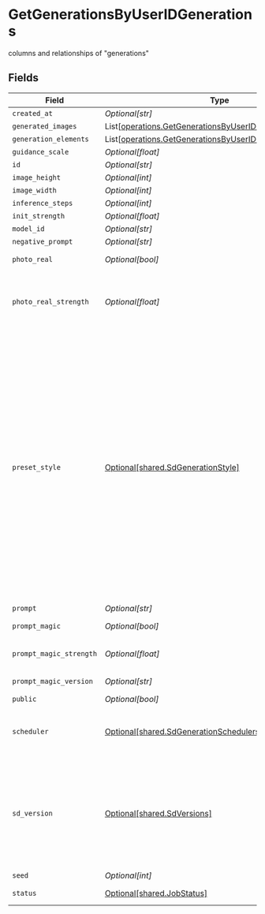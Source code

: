# GetGenerationsByUserIDGenerations

columns and relationships of "generations"


## Fields

| Field                                                                                                                                                                                                                                                                                                                    | Type                                                                                                                                                                                                                                                                                                                     | Required                                                                                                                                                                                                                                                                                                                 | Description                                                                                                                                                                                                                                                                                                              |
| ------------------------------------------------------------------------------------------------------------------------------------------------------------------------------------------------------------------------------------------------------------------------------------------------------------------------ | ------------------------------------------------------------------------------------------------------------------------------------------------------------------------------------------------------------------------------------------------------------------------------------------------------------------------ | ------------------------------------------------------------------------------------------------------------------------------------------------------------------------------------------------------------------------------------------------------------------------------------------------------------------------ | ------------------------------------------------------------------------------------------------------------------------------------------------------------------------------------------------------------------------------------------------------------------------------------------------------------------------ |
| `created_at`                                                                                                                                                                                                                                                                                                             | *Optional[str]*                                                                                                                                                                                                                                                                                                          | :heavy_minus_sign:                                                                                                                                                                                                                                                                                                       | N/A                                                                                                                                                                                                                                                                                                                      |
| `generated_images`                                                                                                                                                                                                                                                                                                       | List[[operations.GetGenerationsByUserIDGeneratedImages](../../models/operations/getgenerationsbyuseridgeneratedimages.md)]                                                                                                                                                                                               | :heavy_minus_sign:                                                                                                                                                                                                                                                                                                       | N/A                                                                                                                                                                                                                                                                                                                      |
| `generation_elements`                                                                                                                                                                                                                                                                                                    | List[[operations.GetGenerationsByUserIDGenerationElements](../../models/operations/getgenerationsbyuseridgenerationelements.md)]                                                                                                                                                                                         | :heavy_minus_sign:                                                                                                                                                                                                                                                                                                       | N/A                                                                                                                                                                                                                                                                                                                      |
| `guidance_scale`                                                                                                                                                                                                                                                                                                         | *Optional[float]*                                                                                                                                                                                                                                                                                                        | :heavy_minus_sign:                                                                                                                                                                                                                                                                                                       | N/A                                                                                                                                                                                                                                                                                                                      |
| `id`                                                                                                                                                                                                                                                                                                                     | *Optional[str]*                                                                                                                                                                                                                                                                                                          | :heavy_minus_sign:                                                                                                                                                                                                                                                                                                       | N/A                                                                                                                                                                                                                                                                                                                      |
| `image_height`                                                                                                                                                                                                                                                                                                           | *Optional[int]*                                                                                                                                                                                                                                                                                                          | :heavy_minus_sign:                                                                                                                                                                                                                                                                                                       | N/A                                                                                                                                                                                                                                                                                                                      |
| `image_width`                                                                                                                                                                                                                                                                                                            | *Optional[int]*                                                                                                                                                                                                                                                                                                          | :heavy_minus_sign:                                                                                                                                                                                                                                                                                                       | N/A                                                                                                                                                                                                                                                                                                                      |
| `inference_steps`                                                                                                                                                                                                                                                                                                        | *Optional[int]*                                                                                                                                                                                                                                                                                                          | :heavy_minus_sign:                                                                                                                                                                                                                                                                                                       | N/A                                                                                                                                                                                                                                                                                                                      |
| `init_strength`                                                                                                                                                                                                                                                                                                          | *Optional[float]*                                                                                                                                                                                                                                                                                                        | :heavy_minus_sign:                                                                                                                                                                                                                                                                                                       | N/A                                                                                                                                                                                                                                                                                                                      |
| `model_id`                                                                                                                                                                                                                                                                                                               | *Optional[str]*                                                                                                                                                                                                                                                                                                          | :heavy_minus_sign:                                                                                                                                                                                                                                                                                                       | N/A                                                                                                                                                                                                                                                                                                                      |
| `negative_prompt`                                                                                                                                                                                                                                                                                                        | *Optional[str]*                                                                                                                                                                                                                                                                                                          | :heavy_minus_sign:                                                                                                                                                                                                                                                                                                       | N/A                                                                                                                                                                                                                                                                                                                      |
| `photo_real`                                                                                                                                                                                                                                                                                                             | *Optional[bool]*                                                                                                                                                                                                                                                                                                         | :heavy_minus_sign:                                                                                                                                                                                                                                                                                                       | If photoReal feature was used.                                                                                                                                                                                                                                                                                           |
| `photo_real_strength`                                                                                                                                                                                                                                                                                                    | *Optional[float]*                                                                                                                                                                                                                                                                                                        | :heavy_minus_sign:                                                                                                                                                                                                                                                                                                       | Depth of field of photoReal used. 0.55 is low, 0.5 is medium, and 0.45 is high. Default is 0.55.                                                                                                                                                                                                                         |
| `preset_style`                                                                                                                                                                                                                                                                                                           | [Optional[shared.SdGenerationStyle]](../../models/shared/sdgenerationstyle.md)                                                                                                                                                                                                                                           | :heavy_minus_sign:                                                                                                                                                                                                                                                                                                       | The style to generate images with. When photoReal is enabled, use CINEMATIC, CREATIVE, VIBRANT, or NONE. When alchemy is disabled, use LEONARDO or NONE. When alchemy is enabled, use ANIME, CREATIVE, DYNAMIC, ENVIRONMENT, GENERAL, ILLUSTRATION, PHOTOGRAPHY, RAYTRACED, RENDER_3D, SKETCH_BW, SKETCH_COLOR, or NONE. |
| `prompt`                                                                                                                                                                                                                                                                                                                 | *Optional[str]*                                                                                                                                                                                                                                                                                                          | :heavy_minus_sign:                                                                                                                                                                                                                                                                                                       | N/A                                                                                                                                                                                                                                                                                                                      |
| `prompt_magic`                                                                                                                                                                                                                                                                                                           | *Optional[bool]*                                                                                                                                                                                                                                                                                                         | :heavy_minus_sign:                                                                                                                                                                                                                                                                                                       | If prompt magic was used.                                                                                                                                                                                                                                                                                                |
| `prompt_magic_strength`                                                                                                                                                                                                                                                                                                  | *Optional[float]*                                                                                                                                                                                                                                                                                                        | :heavy_minus_sign:                                                                                                                                                                                                                                                                                                       | Strength of prompt magic used.                                                                                                                                                                                                                                                                                           |
| `prompt_magic_version`                                                                                                                                                                                                                                                                                                   | *Optional[str]*                                                                                                                                                                                                                                                                                                          | :heavy_minus_sign:                                                                                                                                                                                                                                                                                                       | Version of prompt magic used.                                                                                                                                                                                                                                                                                            |
| `public`                                                                                                                                                                                                                                                                                                                 | *Optional[bool]*                                                                                                                                                                                                                                                                                                         | :heavy_minus_sign:                                                                                                                                                                                                                                                                                                       | N/A                                                                                                                                                                                                                                                                                                                      |
| `scheduler`                                                                                                                                                                                                                                                                                                              | [Optional[shared.SdGenerationSchedulers]](../../models/shared/sdgenerationschedulers.md)                                                                                                                                                                                                                                 | :heavy_minus_sign:                                                                                                                                                                                                                                                                                                       | The scheduler to generate images with. Defaults to EULER_DISCRETE if not specified.                                                                                                                                                                                                                                      |
| `sd_version`                                                                                                                                                                                                                                                                                                             | [Optional[shared.SdVersions]](../../models/shared/sdversions.md)                                                                                                                                                                                                                                                         | :heavy_minus_sign:                                                                                                                                                                                                                                                                                                       | The base version of stable diffusion to use if not using a custom model. v1_5 is 1.5, v2 is 2.1, if not specified it will default to v1_5. Also includes SDXL and SDXL Lightning models                                                                                                                                  |
| `seed`                                                                                                                                                                                                                                                                                                                   | *Optional[int]*                                                                                                                                                                                                                                                                                                          | :heavy_minus_sign:                                                                                                                                                                                                                                                                                                       | N/A                                                                                                                                                                                                                                                                                                                      |
| `status`                                                                                                                                                                                                                                                                                                                 | [Optional[shared.JobStatus]](../../models/shared/jobstatus.md)                                                                                                                                                                                                                                                           | :heavy_minus_sign:                                                                                                                                                                                                                                                                                                       | The status of the current task.                                                                                                                                                                                                                                                                                          |